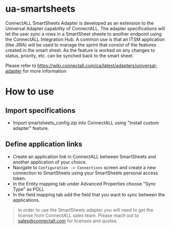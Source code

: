 # ua-smartsheets

ConnectALL SmartSheets Adapter is developed as an extension to the Universal Adapter capability of ConnectALL. The adapter specifications will let the user sync a rows in a SmartSheet sheete to another endpoint using the ConnectALL Integration Hub. A common use is that an ITSM application (like JIRA) will be used to manage the sprint that consist of the features created in the smart sheet. As the feature is worked on any changes to status, priority, etc. can be synched back to the smart sheet.

Please refer to https://wiki.connectall.com/ca/latest/adapters/universal-adapter for more information

# How to use

## Import specifications
* Import smartsheets_config.zip into ConnectALL using "Install custom adapter" feature.

## Define application links
* Create an application link in ConnectALL between SmartSheets and another application of your choice.
* Navigate to `Configuration -> Connections` screen and create a new connection to SmartSheets using your SmartSheets personal access token.
* In the Entity mapping tab under Advanced Properties choose "Sync Type" as POLL
* In the field mapping tab add the field that you want to sync between the applications.

> In order to use the SmartSheets adapter you will need to get the license from ConnectALL sales team. Please reach out to sales@connectall.com for licenses and quotes.

